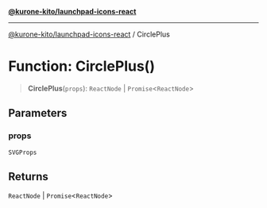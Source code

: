 [**@kurone-kito/launchpad-icons-react**](../README.md)

***

[@kurone-kito/launchpad-icons-react](../globals.md) / CirclePlus

# Function: CirclePlus()

> **CirclePlus**(`props`): `ReactNode` \| `Promise`\<`ReactNode`\>

## Parameters

### props

`SVGProps`

## Returns

`ReactNode` \| `Promise`\<`ReactNode`\>
